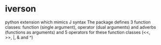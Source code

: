 # iverson
python extension which mimics J syntax
The package defines 3 function classes: function (single argument), operator (dual arguments) and adverbs (functions as arguments) and  5 operators for these function classes (<<, >>, |, & and ^)

